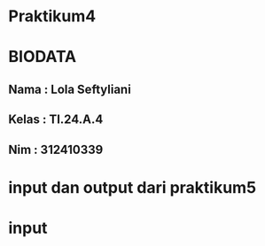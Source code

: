 # Praktikum4

# BIODATA
## Nama  : Lola Seftyliani
## Kelas : TI.24.A.4
## Nim   : 312410339

# input dan output dari praktikum5

# input 

